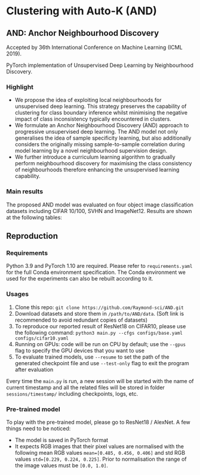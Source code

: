 # Clustering with Auto-K (AND)

## AND: Anchor Neighbourhood Discovery

Accepted by 36th International Conference on Machine Learning (ICML 2019).

PyTorch implementation of Unsupervised Deep Learning by Neighbourhood Discovery.

### Highlight

- We propose the idea of exploiting local neighbourhoods for unsupervised deep learning. This strategy preserves the capability of clustering for class boundary inference whilst minimising the negative impact of class inconsistency typically encountered in clusters.
- We formulate an Anchor Neighbourhood Discovery (AND) approach to progressive unsupervised deep learning. The AND model not only generalises the idea of sample specificity learning, but also additionally considers the originally missing sample-to-sample correlation during model learning by a novel neighbourhood supervision design.
- We further introduce a curriculum learning algorithm to gradually perform neighbourhood discovery for maximising the class consistency of neighbourhoods therefore enhancing the unsupervised learning capability.

### Main results

The proposed AND model was evaluated on four object image classification datasets including CIFAR 10/100, SVHN and ImageNet12. Results are shown at the following tables:

## Reproduction

### Requirements

Python 3.9 and PyTorch 1.10 are required. Please refer to `requirements.yaml` for the full Conda environment specification. The Conda environment we used for the experiments can also be rebuilt according to it.

### Usages

1. Clone this repo: `git clone https://github.com/Raymond-sci/AND.git`
2. Download datasets and store them in `/path/to/AND/data`. (Soft link is recommended to avoid redundant copies of datasets)
3. To reproduce our reported result of ResNet18 on CIFAR10, please use the following command: `python3 main.py --cfgs configs/base.yaml configs/cifar10.yaml`
4. Running on GPUs: code will be run on CPU by default; use the `--gpus` flag to specify the GPU devices that you want to use
5. To evaluate trained models, use `--resume` to set the path of the generated checkpoint file and use `--test-only` flag to exit the program after evaluation

Every time the `main.py` is run, a new session will be started with the name of current timestamp and all the related files will be stored in folder `sessions/timestamp/` including checkpoints, logs, etc.

### Pre-trained model

To play with the pre-trained model, please go to ResNet18 / AlexNet. A few things need to be noticed:

- The model is saved in PyTorch format
- It expects RGB images that their pixel values are normalised with the following mean RGB values `mean=[0.485, 0.456, 0.406]` and std RGB values `std=[0.229, 0.224, 0.225]`. Prior to normalisation the range of the image values must be `[0.0, 1.0]`.
